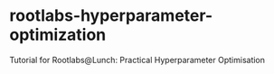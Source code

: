 # rootlabs-hyperparameter-optimization
Tutorial for Rootlabs@Lunch: Practical Hyperparameter Optimisation
